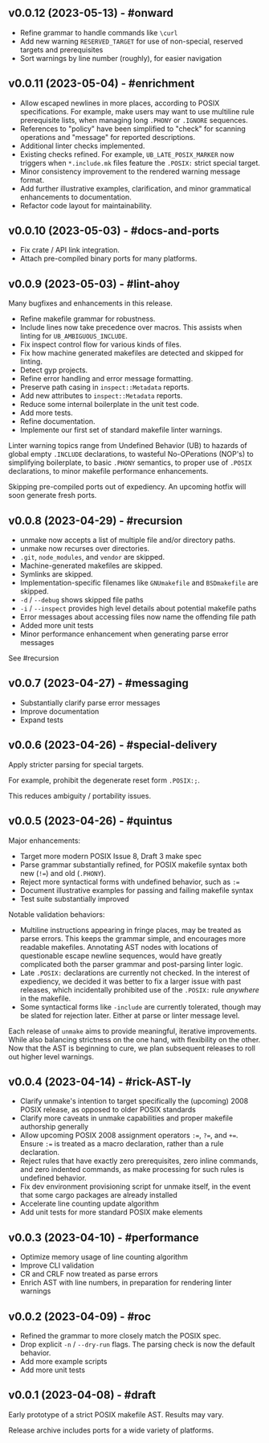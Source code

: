 ## v0.0.12 (2023-05-13) - #onward

* Refine grammar to handle commands like `\curl`
* Add new warning `RESERVED_TARGET` for use of non-special, reserved targets and prerequisites
* Sort warnings by line number (roughly), for easier navigation


## v0.0.11 (2023-05-04) - #enrichment

* Allow escaped newlines in more places, according to POSIX specifications. For example, make users may want to use multiline rule prerequisite lists, when managing long `.PHONY` or `.IGNORE` sequences.
* References to "policy" have been simplified to "check" for scanning operations and "message" for reported descriptions.
* Additional linter checks implemented.
* Existing checks refined. For example, `UB_LATE_POSIX_MARKER` now triggers when `*.include.mk` files feature the `.POSIX:` strict special target.
* Minor consistency improvement to the rendered warning message format.
* Add further illustrative examples, clarification, and minor grammatical enhancements to documentation.
* Refactor code layout for maintainability.


## v0.0.10 (2023-05-03) - #docs-and-ports

* Fix crate / API link integration.
* Attach pre-compiled binary ports for many platforms.


## v0.0.9 (2023-05-03) - #lint-ahoy

Many bugfixes and enhancements in this release.

* Refine makefile grammar for robustness.
* Include lines now take precedence over macros. This assists when linting for `UB_AMBIGUOUS_INCLUDE`.
* Fix inspect control flow for various kinds of files.
* Fix how machine generated makefiles are detected and skipped for linting.
* Detect gyp projects.
* Refine error handling and error message formatting.
* Preserve path casing in `inspect::Metadata` reports.
* Add new attributes to `inspect::Metadata` reports.
* Reduce some internal boilerplate in the unit test code.
* Add more tests.
* Refine documentation.
* Implemente our first set of standard makefile linter warnings.

Linter warning topics range from Undefined Behavior (UB) to hazards of global empty `.INCLUDE` declarations, to wasteful No-OPerations (NOP's) to simplifying boilerplate, to basic `.PHONY` semantics, to proper use of `.POSIX` declarations, to minor makefile performance enhancements.

Skipping pre-compiled ports out of expediency. An upcoming hotfix will soon generate fresh ports.


## v0.0.8 (2023-04-29) - #recursion

* unmake now accepts a list of multiple file and/or directory paths.
* unmake now recurses over directories.
* `.git`, `node_modules`, and `vendor` are skipped.
* Machine-generated makefiles are skipped.
* Symlinks are skipped.
* Implementation-specific filenames like `GNUmakefile` and `BSDmakefile` are skipped.
* `-d` / `--debug` shows skipped file paths
* `-i` / `--inspect` provides high level details about potential makefile paths
* Error messages about accessing files now name the offending file path
* Added more unit tests
* Minor performance enhancement when generating parse error messages

See #recursion


## v0.0.7 (2023-04-27) - #messaging

* Substantially clarify parse error messages
* Improve documentation
* Expand tests


## v0.0.6 (2023-04-26) - #special-delivery

Apply stricter parsing for special targets.

For example, prohibit the degenerate reset form `.POSIX:;`.

This reduces ambiguity / portability issues.


## v0.0.5 (2023-04-26) - #quintus

Major enhancements:

* Target more modern POSIX Issue 8, Draft 3 make spec
* Parse grammar substantially refined, for POSIX makefile syntax both new (`!=`) and old (`.PHONY`).
* Reject more syntactical forms with undefined behavior, such as `:=`
* Document illustrative examples for passing and failing makefile syntax
* Test suite substantially improved

Notable validation behaviors:

* Multiline instructions appearing in fringe places, may be treated as parse errors. This keeps the grammar simple, and encourages more readable makefiles. Annotating AST nodes with locations of questionable escape newline sequences, would have greatly complicated both the parser grammar and post-parsing linter logic.
* Late `.POSIX:` declarations are currently not checked. In the interest of expediency, we decided it was better to fix a larger issue with past releases, which incidentally prohibited use of the `.POSIX:` rule *anywhere* in the makefile.
* Some syntactical forms like `-include` are currently tolerated, though may be slated for rejection later. Either at parse or linter message level. 

Each release of `unmake` aims to provide meaningful, iterative improvements. While also balancing strictness on the one hand, with flexibility on the other. Now that the AST is beginning to cure, we plan subsequent releases to roll out higher level warnings.


## v0.0.4 (2023-04-14) - #rick-AST-ly

* Clarify unmake's intention to target specifically the (upcoming) 2008 POSIX release, as opposed to older POSIX standards
* Clarify more caveats in unmake capabilities and proper makefile authorship generally
* Allow upcoming POSIX 2008 assignment operators `:=`, `?=`, and `+=`. Ensure `:=` is treated as a macro declaration, rather than a rule declaration.
* Reject rules that have exactly zero prerequisites, zero inline commands, and zero indented commands, as make processing for such rules is undefined behavior.
* Fix dev environment provisioning script for unmake itself, in the event that some cargo packages are already installed
* Accelerate line counting update algorithm
* Add unit tests for more standard POSIX make elements


## v0.0.3 (2023-04-10) - #performance

* Optimize memory usage of line counting algorithm
* Improve CLI validation
* CR and CRLF now treated as parse errors
* Enrich AST with line numbers, in preparation for rendering linter warnings


## v0.0.2 (2023-04-09) - #roc

* Refined the grammar to more closely match the POSIX spec.
* Drop explicit `-n` / `--dry-run` flags. The parsing check is now the default behavior.
* Add more example scripts
* Add more unit tests


## v0.0.1 (2023-04-08) - #draft

Early prototype of a strict POSIX makefile AST. Results may vary.

Release archive includes ports for a wide variety of platforms.
